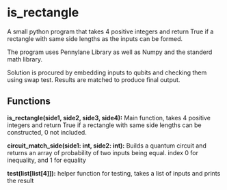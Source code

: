 
# is_rectangle

A small python program that takes 4 positive integers and return True if a rectangle with same side lengths as the inputs can be formed.

The program uses Pennylane Library as well as Numpy and the standerd math library. 

Solution is procured by embedding inputs to qubits and checking them using swap test. Results are matched to produce final output. 




    
    
## Functions

**is_rectangle(side1, side2, side3, side4):** Main function, takes 4 positive integers and return True if a rectangle with same side lengths can be constructed, 0 not included.

**circuit_match_side(side1: int, side2: int):** Builds a quantum circuit and returns an array of probability of two inputs being equal. index 0 for inequality, and 1 for equality

**test(list[list[4]]):** helper function for testing, takes a list of inputs and prints the result